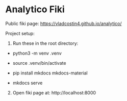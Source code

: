 # Analytico Fiki

Public fiki page: https://vladcostin4.github.io/analytico/

Project setup:

1. Run these in the root directory:

- python3 -m venv .venv

- source .venv/bin/activate

- pip install mkdocs mkdocs-material

- mkdocs serve

2. Open fiki page at: http://localhost:8000
